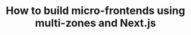 ---
title: How to build micro-frontends using multi-zones and Next.js
nav_title: Multi-Zones
description: Learn how to build micro-frontends using Next.js Multi-Zones to deploy multiple Next.js apps under a single domain.
source: app/guides/multi-zones
---